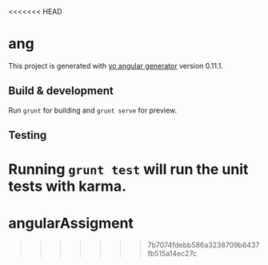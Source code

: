 <<<<<<< HEAD
# ang

This project is generated with [yo angular generator](https://github.com/yeoman/generator-angular)
version 0.11.1.

## Build & development

Run `grunt` for building and `grunt serve` for preview.

## Testing

Running `grunt test` will run the unit tests with karma.
=======
# angularAssigment
>>>>>>> 7b7074fdebb586a3238709b6437fb515a14ec27c
